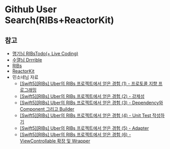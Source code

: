 # Github User Search(RIBs+ReactorKit)

## 참고
* [명기님 RIBsTodo(+ Live Coding)](https://github.com/RIBsTodo/RIBsTodo)
* [수열님 Drrrible](https://github.com/devxoul/drrrible)
* [RIBs](https://github.com/uber/RIBs)
* [ReactorKit](https://github.com/ReactorKit/ReactorKit)
* 민소네님 자료
    * [[Swift5][RIBs] Uber의 RIBs 프로젝트에서 얻은 경험 (1) - 프로토콜 지향 프로그래밍](http://minsone.github.io/programming/swift-ribs-protocol-oriented-programming)
    * [[Swift5][RIBs] Uber의 RIBs 프로젝트에서 얻은 경험 (2) - 강제성](http://minsone.github.io/programming/swift-why-use-ribs)
    * [[Swift5][RIBs] Uber의 RIBs 프로젝트에서 얻은 경험 (3) - Dependency와 Component 그리고 Builder](http://minsone.github.io/programming/swift-ribs-component-dependency-builder-static-dynamic)
    * [[Swift5][RIBs] Uber의 RIBs 프로젝트에서 얻은 경험 (4) - Unit Test 작성하기](http://minsone.github.io/programming/swift-ribs-unit-test)
    * [[Swift5][RIBs] Uber의 RIBs 프로젝트에서 얻은 경험 (5) - Adapter](http://minsone.github.io/programming/swift-ribs-adapter)
    * [[Swift5][RIBs] Uber의 RIBs 프로젝트에서 얻은 경험 (6) - ViewControllable 확장 및 Wrapper](http://minsone.github.io/programming/swift-ribs-viewcontrollable-extension)
